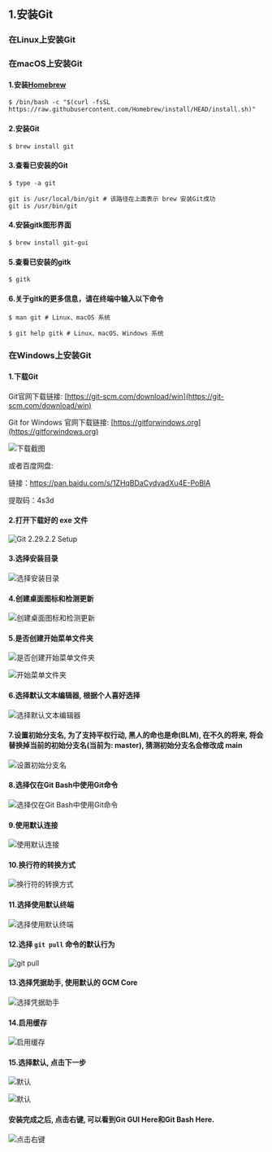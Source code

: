 ## 1.安装Git

### 在Linux上安装Git
### 在macOS上安装Git

#### 1.安装[Homebrew](https://brew.sh)

```
$ /bin/bash -c "$(curl -fsSL https://raw.githubusercontent.com/Homebrew/install/HEAD/install.sh)"
```

#### 2.安装Git

```
$ brew install git
```

#### 3.查看已安装的Git

```
$ type -a git

git is /usr/local/bin/git # 该路径在上面表示 brew 安装Git成功
git is /usr/bin/git
```

#### 4.安装gitk图形界面

```
$ brew install git-gui
```

#### 5.查看已安装的gitk

```
$ gitk
```

#### 6.关于gitk的更多信息，请在终端中输入以下命令

```
$ man git # Linux、macOS 系统
```

```
$ git help gitk # Linux、macOS、Windows 系统
```

### 在Windows上安装Git

#### 1.下载Git

Git官网下载链接: [https://git-scm.com/download/win](https://git-scm.com/download/win)

Git for Windows 官网下载链接: [https://gitforwindows.org](https://gitforwindows.org)

![下载截图](https://user-images.githubusercontent.com/27407218/100713127-c2e5b880-33ee-11eb-8ddb-96ad4b70d808.png)

或者百度网盘:

链接：https://pan.baidu.com/s/1ZHqBDaCydvadXu4E-PoBlA 

提取码：4s3d 

#### 2.打开下载好的 exe 文件

![Git 2.29.2.2 Setup](https://user-images.githubusercontent.com/27407218/100816284-bc078600-3480-11eb-96ba-2efb9410a875.png)


#### 3.选择安装目录

![选择安装目录](https://user-images.githubusercontent.com/27407218/100816699-a5156380-3481-11eb-9bf9-a928b0bb7278.png)

#### 4.创建桌面图标和检测更新

![创建桌面图标和检测更新](https://user-images.githubusercontent.com/27407218/100817295-d8a4bd80-3482-11eb-893e-ed296f374993.png)

#### 5.是否创建开始菜单文件夹

![是否创建开始菜单文件夹](https://user-images.githubusercontent.com/27407218/100819668-9631af80-3487-11eb-8510-d88656388cb3.png)

![开始菜单文件夹](https://user-images.githubusercontent.com/27407218/100830807-76a68100-349f-11eb-894e-2e919a792e44.png)

#### 6.选择默认文本编辑器, 根据个人喜好选择

![选择默认文本编辑器](https://user-images.githubusercontent.com/27407218/100820004-47384a00-3488-11eb-8939-086ade5316a1.png)


#### 7.设置初始分支名, 为了支持平权行动, 黑人的命也是命(BLM), 在不久的将来, 将会替换掉当前的初始分支名(当前为: master), 猜测初始分支名会修改成 main

![设置初始分支名](https://user-images.githubusercontent.com/27407218/100820625-8b781a00-3489-11eb-8bca-53e9bc553b8a.png)


#### 8.选择仅在Git Bash中使用Git命令

![选择仅在Git Bash中使用Git命令](https://user-images.githubusercontent.com/27407218/100821690-db57e080-348b-11eb-8ac1-6df796caf102.png)


#### 9.使用默认连接

![使用默认连接](https://user-images.githubusercontent.com/27407218/100823145-a436fe80-348e-11eb-9f6b-9844e7a0360b.png)

#### 10.换行符的转换方式

![换行符的转换方式](https://user-images.githubusercontent.com/27407218/100823147-a5682b80-348e-11eb-84a7-cc8558eb83e5.png)

#### 11.选择使用默认终端

![选择使用默认终端](https://user-images.githubusercontent.com/27407218/100823155-a8fbb280-348e-11eb-965d-ff52b8af24fa.png)

#### 12.选择 `git pull` 命令的默认行为

![git pull](https://user-images.githubusercontent.com/27407218/100823169-b0bb5700-348e-11eb-98a9-aa5942c4e090.png)

#### 13.选择凭据助手, 使用默认的 GCM Core

![选择凭据助手](https://user-images.githubusercontent.com/27407218/100823176-b3b64780-348e-11eb-8c02-bd7a8aa7414e.png)

#### 14.启用缓存

![启用缓存](https://user-images.githubusercontent.com/27407218/100823183-b6b13800-348e-11eb-94c2-6bdddf10373b.png)

#### 15.选择默认, 点击下一步

![默认](https://user-images.githubusercontent.com/27407218/100823193-badd5580-348e-11eb-9ed7-18a96506d691.png)

![默认](https://user-images.githubusercontent.com/27407218/100823195-bc0e8280-348e-11eb-9a5b-0eeb41f977c6.png)

#### 安装完成之后, 点击右键, 可以看到Git GUI Here和Git Bash Here.

![点击右键](https://user-images.githubusercontent.com/27407218/100824600-6edfe000-3491-11eb-9470-f94654157536.png)

